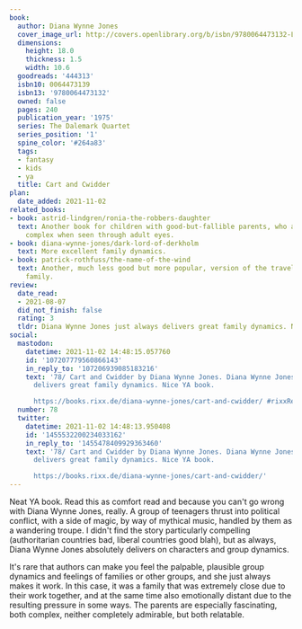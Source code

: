 ```yaml
---
book:
  author: Diana Wynne Jones
  cover_image_url: http://covers.openlibrary.org/b/isbn/9780064473132-L.jpg
  dimensions:
    height: 18.0
    thickness: 1.5
    width: 10.6
  goodreads: '444313'
  isbn10: 0064473139
  isbn13: '9780064473132'
  owned: false
  pages: 240
  publication_year: '1975'
  series: The Dalemark Quartet
  series_position: '1'
  spine_color: '#264a83'
  tags:
  - fantasy
  - kids
  - ya
  title: Cart and Cwidder
plan:
  date_added: 2021-11-02
related_books:
- book: astrid-lindgren/ronia-the-robbers-daughter
  text: Another book for children with good-but-fallible parents, who are much more
    complex when seen through adult eyes.
- book: diana-wynne-jones/dark-lord-of-derkholm
  text: More excellent family dynamics.
- book: patrick-rothfuss/the-name-of-the-wind
  text: Another, much less good but more popular, version of the travelling performer
    family.
review:
  date_read:
  - 2021-08-07
  did_not_finish: false
  rating: 3
  tldr: Diana Wynne Jones just always delivers great family dynamics. Nice YA book.
social:
  mastodon:
    datetime: 2021-11-02 14:48:15.057760
    id: '107207779560866143'
    in_reply_to: '107206939085183216'
    text: '78/ Cart and Cwidder by Diana Wynne Jones. Diana Wynne Jones just always
      delivers great family dynamics. Nice YA book.

      https://books.rixx.de/diana-wynne-jones/cart-and-cwidder/ #rixxReads'
  number: 78
  twitter:
    datetime: 2021-11-02 14:48:13.950408
    id: '1455532200234033162'
    in_reply_to: '1455478409929363460'
    text: '78/ Cart and Cwidder by Diana Wynne Jones. Diana Wynne Jones just always
      delivers great family dynamics. Nice YA book.

      https://books.rixx.de/diana-wynne-jones/cart-and-cwidder/'
---
```


Neat YA book. Read this as comfort read and because you can't go wrong with Diana Wynne Jones, really. A group of
teenagers thrust into political conflict, with a side of magic, by way of mythical music, handled by them as a wandering
troupe. I didn't find the story particularly compelling (authoritarian countries bad, liberal countries good blah), but
as always, Diana Wynne Jones absolutely delivers on characters and group dynamics.

It's rare that authors can make you feel the palpable, plausible group dynamics and feelings of families or other
groups, and she just always makes it work. In this case, it was a family that was extremely close due to their work
together, and at the same time also emotionally distant due to the resulting pressure in some ways. The parents are
especially fascinating, both complex, neither completely admirable, but both relatable.
